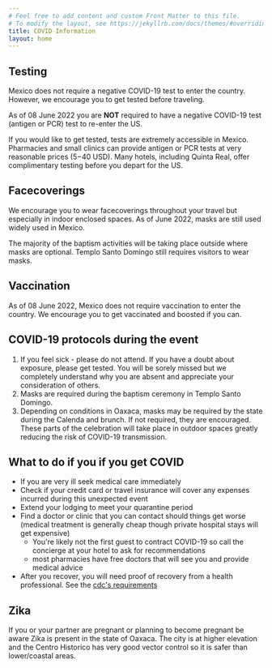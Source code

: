 ```yaml
---
# Feel free to add content and custom Front Matter to this file.
# To modify the layout, see https://jekyllrb.com/docs/themes/#overriding-theme-defaults
title: COVID Information
layout: home
---
```


## Testing

Mexico does not require a negative COVID-19 test to enter the country. However, we encourage you to get tested before traveling. 

As of 08 June 2022 you are **NOT** required to have a negative COVID-19 test (antigen or PCR) test to re-enter the US. 

If you would like to get tested, tests are extremely accessible in Mexico. Pharmacies and small clinics can provide antigen or PCR tests at very reasonable prices ($5-$40 USD). Many hotels, including Quinta Real, offer complimentary testing before you depart for the US.  

## Facecoverings

We encourage you to wear facecoverings throughout your travel but especially in indoor enclosed spaces. As of June 2022, masks are still used widely used in Mexico. 

The majority of the baptism activities will be taking place outside where masks are optional. Templo Santo Domingo still requires visitors to wear masks. 

## Vaccination

As of 08 June 2022, Mexico does not require vaccination to enter the country. We encourage you to get vaccinated and boosted if you can. 


## COVID-19 protocols during the event

1) If you feel sick - please do not attend. If you have a doubt about exposure, please get tested. You will be sorely missed but we completely understand why you are absent and appreciate your consideration of others.   
2) Masks are required during the baptism ceremony in Templo Santo Domingo.   
3) Depending on conditions in Oaxaca, masks may be required by the state during the Calenda and brunch. If not required, they are encouraged. These parts of the celebration will take place in  outdoor spaces greatly reducing the risk of COVID-19 transmission. 


## What to do if you if you get COVID 

- If you are very ill seek medical care immediately
- Check if your credit card or travel insurance will cover any expenses incurred during this unexpected event
- Extend your lodging to meet your quarantine period
- Find a doctor or clinic that you can contact should things get worse (medical treatment is generally cheap though private hospital stays will get expensive)
  - You're likely not the first guest to contract COVID-19 so call the  concierge at your hotel to ask for recommendations 
  - most pharmacies have free doctors that will see you and provide medical advice
- After you recover, you will need proof of recovery from a health professional. See the [cdc's requirements](https://www.cdc.gov/coronavirus/2019-ncov/travelers/testing-international-air-travelers.html)


## Zika

If you or your partner are pregnant or planning to become pregnant be aware Zika is present in the state of Oaxaca. The city is at higher elevation and the Centro Historico has very good vector control so it is safer than lower/coastal areas. 
